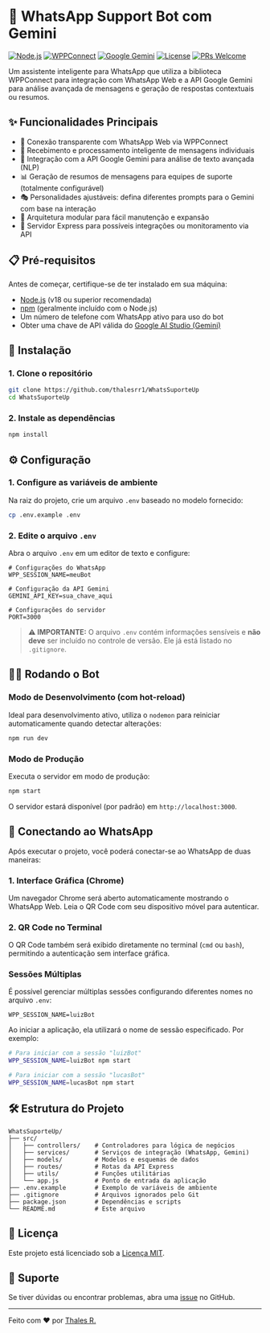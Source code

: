 # 🤖 WhatsApp Support Bot com Gemini 

[![Node.js](https://img.shields.io/badge/Node.js-18.x-brightgreen.svg)](https://nodejs.org/)
[![WPPConnect](https://img.shields.io/badge/WPPConnect-Latest-blue.svg)](https://github.com/wppconnect-team/wppconnect)
[![Google Gemini](https://img.shields.io/badge/AI-Gemini-orange.svg)](https://ai.google.dev/)
[![License](https://img.shields.io/badge/License-MIT-yellow.svg)](LICENSE)
[![PRs Welcome](https://img.shields.io/badge/PRs-welcome-brightgreen.svg)](https://github.com/thalesrr1/WhatsSuporteUp/pulls)

Um assistente inteligente para WhatsApp que utiliza a biblioteca WPPConnect para integração com WhatsApp Web e a API Google Gemini para análise avançada de mensagens e geração de respostas contextuais ou resumos.


## ✨ Funcionalidades Principais

- 📱 Conexão transparente com WhatsApp Web via WPPConnect
- 💬 Recebimento e processamento inteligente de mensagens individuais
- 🧠 Integração com a API Google Gemini para análise de texto avançada (NLP)
- 📊 Geração de resumos de mensagens para equipes de suporte (totalmente configurável)
- 🎭 Personalidades ajustáveis: defina diferentes prompts para o Gemini com base na interação
- 🧩 Arquitetura modular para fácil manutenção e expansão
- 🔌 Servidor Express para possíveis integrações ou monitoramento via API

## 📋 Pré-requisitos

Antes de começar, certifique-se de ter instalado em sua máquina:

* [Node.js](https://nodejs.org/) (v18 ou superior recomendada)
* [npm](https://www.npmjs.com/) (geralmente incluído com o Node.js)
* Um número de telefone com WhatsApp ativo para uso do bot
* Obter uma chave de API válida do [Google AI Studio (Gemini)](https://aistudio.google.com/app/apikey)

## 🚀 Instalação

### 1. Clone o repositório

```bash
git clone https://github.com/thalesrr1/WhatsSuporteUp
cd WhatsSuporteUp
```

### 2. Instale as dependências

```bash
npm install
```

## ⚙️ Configuração

### 1. Configure as variáveis de ambiente

Na raiz do projeto, crie um arquivo `.env` baseado no modelo fornecido:

```bash
cp .env.example .env
```

### 2. Edite o arquivo `.env`

Abra o arquivo `.env` em um editor de texto e configure:

```
# Configurações do WhatsApp
WPP_SESSION_NAME=meuBot

# Configuração da API Gemini
GEMINI_API_KEY=sua_chave_aqui

# Configurações do servidor
PORT=3000
```

> **⚠️ IMPORTANTE:** O arquivo `.env` contém informações sensíveis e **não deve** ser incluído no controle de versão. Ele já está listado no `.gitignore`.

## 🏃‍♂️ Rodando o Bot

### Modo de Desenvolvimento (com hot-reload)

Ideal para desenvolvimento ativo, utiliza o `nodemon` para reiniciar automaticamente quando detectar alterações:

```bash
npm run dev
```

### Modo de Produção

Executa o servidor em modo de produção:

```bash
npm start
```

O servidor estará disponível (por padrão) em `http://localhost:3000`.

## 📱 Conectando ao WhatsApp

Após executar o projeto, você poderá conectar-se ao WhatsApp de duas maneiras:

### 1. Interface Gráfica (Chrome)

Um navegador Chrome será aberto automaticamente mostrando o WhatsApp Web. Leia o QR Code com seu dispositivo móvel para autenticar.

### 2. QR Code no Terminal

O QR Code também será exibido diretamente no terminal (`cmd` ou `bash`), permitindo a autenticação sem interface gráfica.

### Sessões Múltiplas

É possível gerenciar múltiplas sessões configurando diferentes nomes no arquivo `.env`:

```
WPP_SESSION_NAME=luizBot
```

Ao iniciar a aplicação, ela utilizará o nome de sessão especificado. Por exemplo:

```bash
# Para iniciar com a sessão "luizBot"
WPP_SESSION_NAME=luizBot npm start

# Para iniciar com a sessão "lucasBot"
WPP_SESSION_NAME=lucasBot npm start
```

## 🛠️ Estrutura do Projeto

```
WhatsSuporteUp/
├── src/
│   ├── controllers/    # Controladores para lógica de negócios
│   ├── services/       # Serviços de integração (WhatsApp, Gemini)
│   ├── models/         # Modelos e esquemas de dados
│   ├── routes/         # Rotas da API Express
│   ├── utils/          # Funções utilitárias
│   └── app.js          # Ponto de entrada da aplicação
├── .env.example        # Exemplo de variáveis de ambiente
├── .gitignore          # Arquivos ignorados pelo Git
├── package.json        # Dependências e scripts
└── README.md           # Este arquivo
```

## 📜 Licença

Este projeto está licenciado sob a [Licença MIT](LICENSE).

## 💬 Suporte

Se tiver dúvidas ou encontrar problemas, abra uma [issue](https://github.com/thalesrr1/WhatsSuporteUp/issues) no GitHub.

---

Feito com ❤️ por [Thales R.](https://github.com/thalesrr1)
